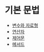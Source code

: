 # 기본 문법

- [변수와 자료형](var-and-types.md)
- [연산자](operators.md)
- [제어문](control-statements.md)
- [메서드](methods.md)
